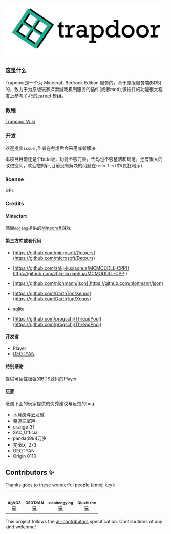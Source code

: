![](img/logo.png)
### 这是什么

 Trapdoor是一个为 Minecraft Bedrock Edition 服务的，基于原版服务端(BDS)的，致力于为原版玩家探索游戏机制服务的插件(或者mod),该插件的功能很大程度上参考了JE的[carpet](https://github.com/gnembon/fabric-carpet) 模组。
### 教程
[Trapdoor Wiki](https://github.com/hhhxiao/TrapDoor/wiki)

### 开发

欢迎提出`issue` ,作者在考虑后会采用或者解决

本项目目前还是个beta版，功能不够完善，代码也不够整洁和规范，还有很大的改进空间，欢迎您的pr,目前没有解决的问题在`todo.list`中(疯狂暗示).

### license 
GPL

### Credits

#### Minecfart
感谢`mojang`提供的[Minecraft](https://www.minecraft.net/zh-hans)游戏

#### 第三方库或者代码

- [https://github.com/microsoft/Detours](https://github.com/microsoft/Detours)

- [https://github.com/zhkj-liuxiaohua/MCMODDLL-CPP]( https://github.com/zhkj-liuxiaohua/MCMODDLL-CPP )

- [https://github.com/nlohmann/json](https://github.com/nlohmann/json)

- [https://github.com/DarthTon/Xenos](https://github.com/DarthTon/Xenos) 

- [sqlite](https://www.sqlite.org/index.html)

- [https://github.com/progschj/ThreadPool](https://github.com/progschj/ThreadPool)
#### 开发者
- Player
- [OEOTYAN](https://github.com/OEOTYAN)
#### 特别感谢
提供可读性极强的BDS源码的Player
#### 
#### 玩家
感谢下面的玩家提供的优秀建议与反馈的bug:
- 木月酸与云龙碱
- 莵道三室戸
- orange_31 
- SAC_Official
- panda4994万岁
- 梵蒂冈_273
- OEOTYAN
- Origin 0110

## Contributors ✨

Thanks goes to these wonderful people ([emoji key](https://allcontributors.org/docs/en/emoji-key)):

<!-- ALL-CONTRIBUTORS-LIST:START - Do not remove or modify this section -->
<!-- prettier-ignore-start -->
<!-- markdownlint-disable -->
<table>
  <tr>
    <td align="center"><a href="https://github.com/hhhxiao"><img src="https://avatars0.githubusercontent.com/u/33011851?v=4?s=100" width="100px;" alt=""/><br /><sub><b>AgNO3</b></sub></a><br /><a href="https://github.com/hhhxiao/TrapDoor/commits?author=hhhxiao" title="Code">💻</a></td>
    <td align="center"><a href="https://github.com/OEOTYAN"><img src="https://avatars2.githubusercontent.com/u/58554322?v=4?s=100" width="100px;" alt=""/><br /><sub><b>OEOTYAN</b></sub></a><br /><a href="https://github.com/hhhxiao/TrapDoor/commits?author=OEOTYAN" title="Code">💻</a></td>
    <td align="center"><a href="https://github.com/xiaohengying"><img src="https://avatars2.githubusercontent.com/u/44132837?v=4?s=100" width="100px;" alt=""/><br /><sub><b>xiaohengying</b></sub></a><br /><a href="https://github.com/hhhxiao/TrapDoor/commits?author=xiaohengying" title="Code">💻</a></td>
    <td align="center"><a href="https://github.com/quizhizhe"><img src="https://avatars1.githubusercontent.com/u/42761326?v=4?s=100" width="100px;" alt=""/><br /><sub><b>Qiuzhizhe</b></sub></a><br /><a href="https://github.com/hhhxiao/TrapDoor/commits?author=quizhizhe" title="Code">💻</a></td>
  </tr>
</table>

<!-- markdownlint-restore -->
<!-- prettier-ignore-end -->

<!-- ALL-CONTRIBUTORS-LIST:END -->

This project follows the [all-contributors](https://github.com/all-contributors/all-contributors) specification. Contributions of any kind welcome!